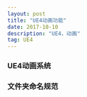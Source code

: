 ```yaml
---
layout: post
title: "UE4动画功能"
date: 2017-10-10
description: "UE4，动画"
tag: UE4
---  
```

### UE4动画系统

### 文件夹命名规范  
